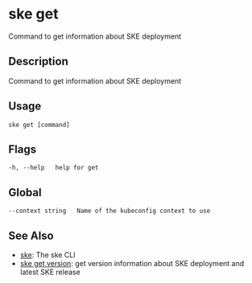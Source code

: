 # ske get
Command to get information about SKE deployment

## Description
Command to get information about SKE deployment

## Usage
```
ske get [command]
```


## Flags
```
-h, --help   help for get
```

## Global
```
--context string   Name of the kubeconfig context to use
```

## See Also

* [ske](/ske/reference/ske-cli/reference/ske): The ske CLI
* [ske get version](/ske/reference/ske-cli/reference/ske-get-version): get version information about SKE deployment and latest SKE release
